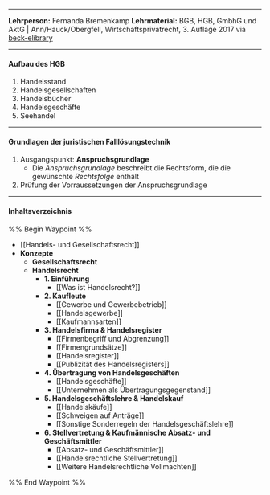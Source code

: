 ***
**Lehrperson:** Fernanda Bremenkamp
**Lehrmaterial:** BGB, HGB, GmbhG und AktG | Ann/Hauck/Obergfell, Wirtschaftsprivatrecht, 3. Auflage 2017 via [beck-elibrary](https://www.beck-elibrary.de/10.15358/9783800654512-I/titelei-inhaltsverzeichnis?page=1)
***
#### Aufbau des HGB

1. Handelsstand
2. Handelsgesellschaften
3. Handelsbücher
4. Handelsgeschäfte
5. Seehandel

***
#### Grundlagen der juristischen Falllösungstechnik

1. Ausgangspunkt: **Anspruchsgrundlage**
	- Die *Anspruchsgrundlage* beschreibt die Rechtsform, die die gewünschte *Rechtsfolge* enthält
2. Prüfung der Vorraussetzungen der Anspruchsgrundlage

***
#### Inhaltsverzeichnis

%% Begin Waypoint %%
- [[Handels- und Gesellschaftsrecht]]
- **Konzepte**
	- **Gesellschaftsrecht**
	- **Handelsrecht**
		- **1. Einführung**
			- [[Was ist Handelsrecht?]]
		- **2. Kaufleute**
			- [[Gewerbe und Gewerbebetrieb]]
			- [[Handelsgewerbe]]
			- [[Kaufmannsarten]]
		- **3. Handelsfirma & Handelsregister**
			- [[Firmenbegriff und Abgrenzung]]
			- [[Firmengrundsätze]]
			- [[Handelsregister]]
			- [[Publizität des Handelsregisters]]
		- **4. Übertragung von Handelsgeschäften**
			- [[Handelsgeschäfte]]
			- [[Unternehmen als Übertragungsgegenstand]]
		- **5. Handelsgeschäftslehre & Handelskauf**
			- [[Handelskäufe]]
			- [[Schweigen auf Anträge]]
			- [[Sonstige Sonderregeln der Handelsgeschäftslehre]]
		- **6. Stellvertretung &  Kaufmännische Absatz- und Geschäftsmittler**
			- [[Absatz- und Geschäftsmittler]]
			- [[Handelsrechtliche Stellvertretung]]
			- [[Weitere Handelsrechtliche Vollmachten]]

%% End Waypoint %%